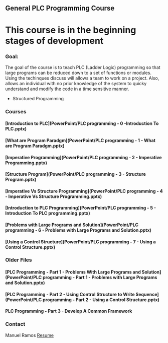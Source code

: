 

## General PLC Programming Course

# **This course is in the beginning stages of development**

### Goal: 

The goal of the course is to teach PLC (Ladder Logic) programming so that large programs can 
be reduced down to a set of functions or modules. Using the techinques discuss will allows a team to work on 
a project. Also, allows an individual with no prior knowledge of the system to quicky understand and modify the
code in a time sensitive manner.

- Structured Programming


### Courses 


#### [Introduction to PLC](PowerPoint/PLC programming - 0 -Introduction To PLC.pptx)
#### [What are Program Paradgm](PowerPoint/PLC programming - 1 - What are Program Paradgm.pptx)
#### [Imperative Programming](PowerPoint/PLC programming - 2 - Imperative Programming.pptx)
#### [Structure Program](PowerPoint/PLC programming - 3 - Structure Program.pptx)
#### [Imperative Vs Structure Programming](PowerPoint/PLC programming - 4 - Imperative Vs Structure Programming.pptx)
#### [Introduction to PLC Programming](PowerPoint/PLC programming - 5 - Introduction To PLC programming.pptx)
#### [Problems with Large Programs and Solution](PowerPoint/PLC programming - 6 - Problems with Large Programs and Solution.pptx)
#### [Using a Control Structure](PowerPoint/PLC programming - 7 - Using a Control Structure.pptx)



### Older Files

#### [PLC Programming - Part 1 -  Problems With Large Programs and Solution](PowerPoint/PLC programming - Part 1 - Problems with Large Programs and Solution.pptx)
#### [PLC Programming - Part 2 - Using Control Structure to Write Sequence](PowerPoint/PLC programming - Part 2 - Using a Control Structure.pptx)
#### PLC Programming - Part 3 - Develop A Common Framework 

### Contact
Manuel Ramos
[Resume](https://ramo1266.github.io/Resume/)



